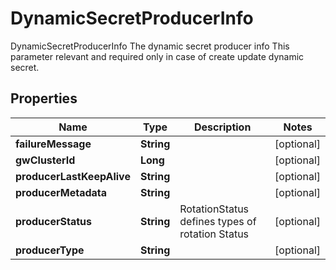 

# DynamicSecretProducerInfo

DynamicSecretProducerInfo The dynamic secret producer info This parameter relevant and required only in case of create update dynamic secret.
## Properties

Name | Type | Description | Notes
------------ | ------------- | ------------- | -------------
**failureMessage** | **String** |  |  [optional]
**gwClusterId** | **Long** |  |  [optional]
**producerLastKeepAlive** | **String** |  |  [optional]
**producerMetadata** | **String** |  |  [optional]
**producerStatus** | **String** | RotationStatus defines types of rotation Status |  [optional]
**producerType** | **String** |  |  [optional]



